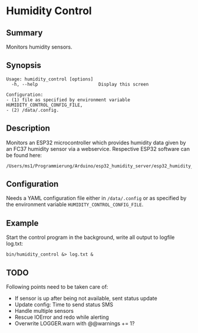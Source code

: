 # Humidity Control

## Summary

Monitors humidity sensors.

## Synopsis

    Usage: humidity_control [options]
      -h, --help                       Display this screen

    Configuration:
    - (1) file as specified by environment variable HUMIDITY_CONTROL_CONFIG_FILE,
    - (2) /data/.config.

## Description

Monitors an ESP32 microcontroller which provides humidity data given by an FC37 humidity sensor via a webservice. Respective ESP32 software can be found here:

    /Users/ms1/Programmierung/Arduino/esp32_humidity_server/esp32_humidity_server.ino

## Configuration

Needs a YAML configuration file either in `/data/.config` or as specified by the environment variable `HUMIDITY_CONTROL_CONFIG_FILE`.

## Example

Start the control program in the background, write all output to logfile log.txt:

    bin/humidity_control &> log.txt &

## TODO

Following points need to be taken care of:

* If sensor is up after being not available, sent status update
* Update config: Time to send status SMS
* Handle multiple sensors
* Rescue IOError and redo while alerting
* Overwrite LOGGER.warn with @@warnings += 1?
